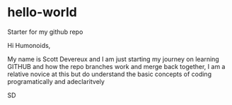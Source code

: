 # hello-world
Starter for my github repo

Hi Humonoids,

My name is Scott Devereux and I am just starting my journey on learning GITHUB and how the repo branches work and merge back together, I am a relative novice at this but do understand the basic concepts of coding programatically and adeclaritvely

SD
